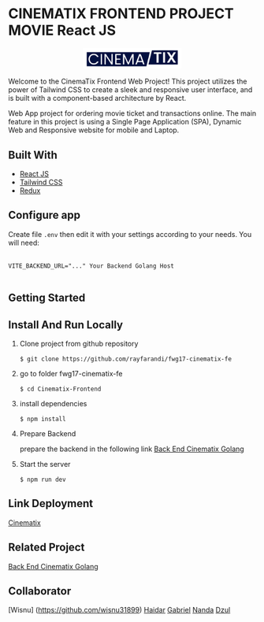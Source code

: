 # CINEMATIX FRONTEND PROJECT MOVIE React JS

<p align="center">
        <img src="./src/assets/img/Cinematix.svg" width="200px" alt="logo"></img>
</p>

Welcome to the CinemaTix Frontend Web Project! This project utilizes the power of Tailwind CSS to create a sleek and responsive user interface, and is built with a component-based architecture by React.

Web App project for ordering movie ticket and transactions online. The main feature in this project is using a Single Page Application (SPA), Dynamic Web and Responsive website for mobile and Laptop.

## Built With

- [React JS](https://img.shields.io/badge/react-%2320232a.svg?style=for-the-badge&logo=react&logoColor=%2361DAFB)
- [Tailwind CSS](https://tailwindcss.com/)
- [Redux](https://redux.js.org/)

## Configure app

Create file `.env` then edit it with your settings
according to your needs. You will need:

<pre>
<code>
VITE_BACKEND_URL="..." Your Backend Golang Host
</code>
</pre>

## Getting Started

## Install And Run Locally

1.  Clone project from github repository

        $ git clone https://github.com/rayfarandi/fwg17-cinematix-fe

2.  go to folder fwg17-cinematix-fe

        $ cd Cinematix-Frontend

3.  install dependencies

        $ npm install

4.  Prepare Backend

    prepare the backend in the following link [Back End Cinematix Golang](https://github.com/putragabrielll/fwg17-cinematix-be)

5.  Start the server

        $ npm run dev

## Link Deployment

[Cinematix](#)

## Related Project
<div id="link"></div>

[Back End Cinematix Golang](https://github.com/putragabrielll/fwg17-cinematix-be)

## Collaborator

[Wisnu] (https://github.com/wisnu31899)
[Haidar](https://github.com/patih1)
[Gabriel](https://github.com/putragabrielll)
[Nanda](https://github.com/xel26)
[Dzul](https://github.com/DzulfiqarSiraj)